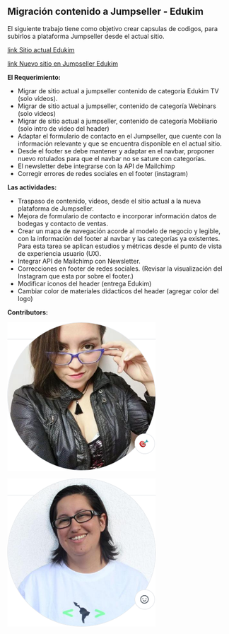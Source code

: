 ## Migración contenido a Jumpseller - Edukim

El siguiente trabajo tiene como objetivo crear capsulas de codigos, para subirlos a plataforma Jumpseller desde el actual sitio.

[link Sitio actual Edukim](https://edukim.cl/)

[link Nuevo sitio en Jumpseller Edukim](https://ofertas.edukim.cl/ )



**El Requerimiento:**

* Migrar de sitio actual a jumpseller contenido de categoria Edukim TV (solo vídeos).
* Migrar de sitio actual a jumpseller, contenido de categoría Webinars (solo videos)
* Migrar de sitio actual a jumpseller, contenido de categoría Mobiliario (solo intro de video
del header)
* Adaptar el formulario de contacto en el Jumpseller, que cuente con la información
relevante y que se encuentra disponible en el actual sitio.
* Desde el footer se debe mantener y adaptar en el navbar, proponer nuevo rotulados
para que el navbar no se sature con categorías.
* El newsletter debe integrarse con la API de Mailchimp
* Corregir errores de redes sociales en el footer (instagram)



**Las actividades:**

* Traspaso de contenido, videos, desde el sitio actual a la nueva plataforma de Jumpseller.
* Mejora de formulario de contacto e incorporar información datos de bodegas y contacto de ventas.
* Crear un mapa de navegación acorde al modelo de negocio y legible, con la información del footer al navbar y las categorías ya existentes. Para esta tarea se aplican estudios y métricas desde el punto de vista de experiencia usuario (UX).
* Integrar API de Mailchimp con Newsletter.
* Correcciones en footer de redes sociales. (Revisar la visualización del Instagram que esta por sobre el footer.)
* Modificar iconos del header (entrega Edukim)
* Cambiar color de materiales didacticos del header (agregar color del logo)


**Contributors:**

![Ximena Videla](assets/img/xime.png)


![Rosa Morales](assets/img/Rosa.png)

